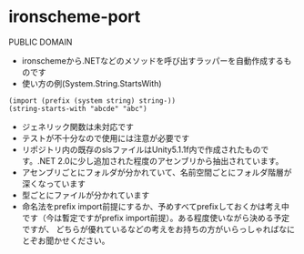 # ironscheme-port

PUBLIC DOMAIN

- ironschemeから.NETなどのメソッドを呼び出すラッパーを自動作成するものです
- 使い方の例(System.String.StartsWith)
```
(import (prefix (system string) string-))
(string-starts-with "abcde" "abc")
```
- ジェネリック関数は未対応です
- テストが不十分なので使用には注意が必要です
- リポジトリ内の既存のslsファイルはUnity5.1.1f内で作成されたものです。.NET 2.0に少し追加された程度のアセンブリから抽出されています。
- アセンブリごとにフォルダが分かれていて、名前空間ごとにフォルダ階層が深くなっています
- 型ごとにファイルが分かれています
- 命名法をprefix import前提にするか、予めすべてprefixしておくかは考え中です（今は暫定ですがprefix import前提）。ある程度使いながら決める予定ですが、
どちらが優れているなどの考えをお持ちの方がいらっしゃればなにとぞお聞かせください。


